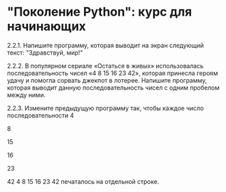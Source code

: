 # "Поколение Python": курс для начинающих #

2.2.1. Напишите программу, которая выводит на экран следующий текст: "Здравствуй, мир!"

2.2.2. В популярном сериале «Остаться в живых» использовалась последовательность чисел «4 8 15 16 23 42», которая принесла героям удачу и помогла сорвать джекпот в лотерее. Напишите программу, которая выводит данную последовательность чисел с одним пробелом между ними.

2.2.3. Измените предыдущую программу так, чтобы каждое число последовательности 
4
 
8
 
15
 
16
 
23
 
42
4 8 15 16 23 42 печаталось на отдельной строке.